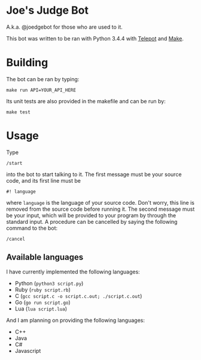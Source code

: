 # Joe's Judge Bot

A.k.a. @joedgebot for those who are used to it.

This bot was written to be ran with Python 3.4.4 with [Telepot](https://github.com/nickoala/telepot) and [Make](https://www.gnu.org/software/make/).

# Building

The bot can be ran by typing:

```
make run API=YOUR_API_HERE
```
Its unit tests are also provided in the makefile and can be run by:
```
make test
```


# Usage

Type

```
/start
```

into the bot to start talking to it. The first message must be your source code, and its first line must be

```
#! language
```

where `language` is the language of your source code. Don't worry, this line is removed from the source code before running it. The second message must be your input, which will be provided to your program by through the standard input. A procedure can be cancelled by saying the following command to the bot:

```
/cancel
```


## Available languages ##

I have currently implemented the following languages:

- Python (`python3 script.py`)
- Ruby (`ruby script.rb`)
- C (`gcc script.c -o script.c.out; ./script.c.out`)
- Go (`go run script.go`)
- Lua (`lua script.lua`)

And I am planning on providing the following languages:

- C++
- Java
- C#
- Javascript
